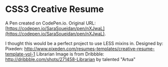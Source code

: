 # CSS3 Creative Resume

A Pen created on CodePen.io. Original URL: [https://codepen.io/SaraSoueidan/pen/nXJwaL](https://codepen.io/SaraSoueidan/pen/nXJwaL).

I thought this would be a perfect project to use LESS mixins in.
Designed by: Pixeden: http://www.pixeden.com/resumes-templates/creative-resume-template-vol-1
Librarian Image is from Dribbble: http://dribbble.com/shots/271458-Librarian 
by talented "Artua"
